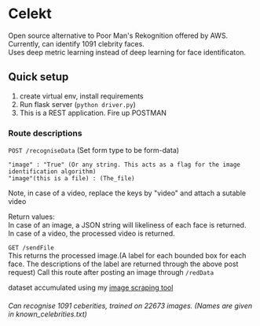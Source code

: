# Celekt

Open source alternative to Poor Man's Rekognition offered by AWS. Currently, can identify 1091 clebrity faces.  
Uses deep metric learning instead of deep learning for face identificaton.

## Quick setup

1. create virtual env, install requirements
2. Run flask server (`python driver.py`)
3. This is a REST application. Fire up POSTMAN

### Route descriptions

`POST /recogniseData` (Set form type to be form-data)

```
"image" : "True" (Or any string. This acts as a flag for the image identification algorithm)
"image"(this is a file) : (The_file)
```

Note, in case of a video, replace the keys by "video" and attach a sutable video

Return values:  
In case of an image, a JSON string will likeliness of each face is returned.  
In case of a video, the processed video is returned.

`GET /sendFile`  
This returns the processed image.(A label for each bounded box for each face. The descriptions of the label are returned through the above post request) Call this route after posting an image through `/redData`

dataset accumulated using my [image scraping tool](https://github.com/gigatesseract/GImageScrape)

###### Can recognise 1091 ceberities, trained on 22673 images. (Names are given in known_celebrities.txt)
